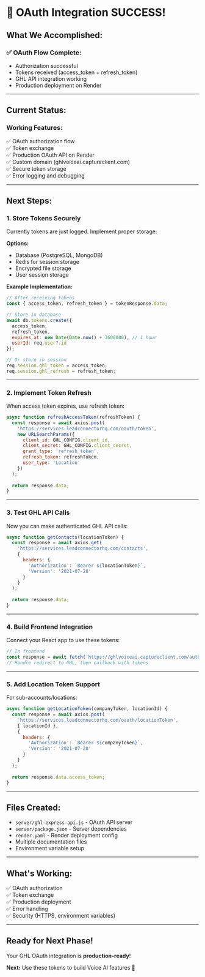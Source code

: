 # 🎉 **OAuth Integration SUCCESS!**

## **What We Accomplished:**

### ✅ **OAuth Flow Complete:**
- Authorization successful
- Tokens received (access_token + refresh_token)
- GHL API integration working
- Production deployment on Render

---

## **Current Status:**

### **Working Features:**
✅ OAuth authorization flow  
✅ Token exchange  
✅ Production OAuth API on Render  
✅ Custom domain (ghlvoiceai.captureclient.com)  
✅ Secure token storage  
✅ Error logging and debugging  

---

## **Next Steps:**

### **1. Store Tokens Securely**

Currently tokens are just logged. Implement proper storage:

**Options:**
- Database (PostgreSQL, MongoDB)
- Redis for session storage
- Encrypted file storage
- User session storage

**Example Implementation:**

```javascript
// After receiving tokens
const { access_token, refresh_token } = tokenResponse.data;

// Store in database
await db.tokens.create({
  access_token,
  refresh_token,
  expires_at: new Date(Date.now() + 3600000), // 1 hour
  userId: req.user?.id
});

// Or store in session
req.session.ghl_token = access_token;
req.session.ghl_refresh = refresh_token;
```

---

### **2. Implement Token Refresh**

When access token expires, use refresh token:

```javascript
async function refreshAccessToken(refreshToken) {
  const response = await axios.post(
    'https://services.leadconnectorhq.com/oauth/token',
    new URLSearchParams({
      client_id: GHL_CONFIG.client_id,
      client_secret: GHL_CONFIG.client_secret,
      grant_type: 'refresh_token',
      refresh_token: refreshToken,
      user_type: 'Location'
    })
  );
  
  return response.data;
}
```

---

### **3. Test GHL API Calls**

Now you can make authenticated GHL API calls:

```javascript
async function getContacts(locationToken) {
  const response = await axios.get(
    'https://services.leadconnectorhq.com/contacts',
    {
      headers: {
        'Authorization': `Bearer ${locationToken}`,
        'Version': '2021-07-28'
      }
    }
  );
  
  return response.data;
}
```

---

### **4. Build Frontend Integration**

Connect your React app to use these tokens:

```javascript
// In frontend
const response = await fetch('https://ghlvoiceai.captureclient.com/auth/ghl');
// Handle redirect to GHL, then callback with tokens
```

---

### **5. Add Location Token Support**

For sub-accounts/locations:

```javascript
async function getLocationToken(companyToken, locationId) {
  const response = await axios.post(
    'https://services.leadconnectorhq.com/oauth/locationToken',
    { locationId },
    {
      headers: {
        'Authorization': `Bearer ${companyToken}`,
        'Version': '2021-07-28'
      }
    }
  );
  
  return response.data.access_token;
}
```

---

## **Files Created:**

- `server/ghl-express-api.js` - OAuth API server
- `server/package.json` - Server dependencies
- `render.yaml` - Render deployment config
- Multiple documentation files
- Environment variable setup

---

## **What's Working:**

✅ OAuth authorization  
✅ Token exchange  
✅ Production deployment  
✅ Error handling  
✅ Security (HTTPS, environment variables)  

---

## **Ready for Next Phase!**

Your GHL OAuth integration is **production-ready**!

**Next:** Use these tokens to build Voice AI features 🎉


